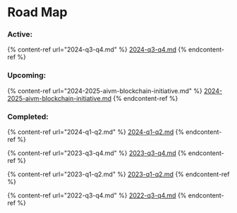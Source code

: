 # Road Map

### **Active:**

{% content-ref url="2024-q3-q4.md" %}
[2024-q3-q4.md](2024-q3-q4.md)
{% endcontent-ref %}

### **Upcoming:**

{% content-ref url="2024-2025-aivm-blockchain-initiative.md" %}
[2024-2025-aivm-blockchain-initiative.md](2024-2025-aivm-blockchain-initiative.md)
{% endcontent-ref %}

### Completed:

{% content-ref url="2024-q1-q2.md" %}
[2024-q1-q2.md](2024-q1-q2.md)
{% endcontent-ref %}

{% content-ref url="2023-q3-q4.md" %}
[2023-q3-q4.md](2023-q3-q4.md)
{% endcontent-ref %}

{% content-ref url="2023-q1-q2.md" %}
[2023-q1-q2.md](2023-q1-q2.md)
{% endcontent-ref %}

{% content-ref url="2022-q3-q4.md" %}
[2022-q3-q4.md](2022-q3-q4.md)
{% endcontent-ref %}

